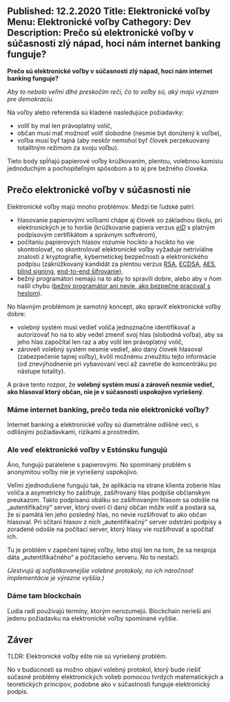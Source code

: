 Published: 12.2.2020
Title: Elektronické voľby
Menu: Elektronické voľby
Cathegory: Dev
Description: Prečo sú elektronické voľby v súčasnosti zlý nápad, hoci nám internet banking funguje?
---
**Prečo sú elektronické voľby v súčasnosti zlý nápad, hoci nám internet banking funguje?**

_Aby to nebolo veľmi dlhé preskočím reči, čo to voľby sú, aký majú význam pre demokraciu._

Na voľby alebo referendá sú kladené nasledujúce požiadavky:
* voliť by mal len právoplatný volič,
* občan musí mať možnosť voliť slobodne (nesmie byt donútený k voľbe),
* voľba musí byť tajná (aby neskôr nemohol byť človek perzekuovaný totalitným režimom za svoju voľbu).

Tieto body spĺňajú papierové voľby krúžkovaním, plentou, volebnou komisiu jednoduchým a pochopiteľným spôsobom
a to aj pre bežného človeka.

## Prečo elektronické voľby v súčasnosti nie
Elektronické voľby majú mnoho problémov. Medzi tie ľudské patrí:
* hlasovanie papierovými voľbami chápe aj človek so základnou školu, pri elektronických je to horšie
(krúžkovanie papiera verzus _[eID](https://www.slovensko.sk/sk/eid)_ s platným podpisovým certifikátom a správnym softvérom),
* počítaniu papierových hlasov rozumie hocikto a hocikto ho vie skontrolovať,
no skontrolovať elektronické voľby vyžaduje netriviálne znalosti z kryptografie,
kybernetickej bezpečnosti a elektronického podpisu (zakrúžkovaný kandidát za plentou verzus [RSA](https://cs.wikipedia.org/wiki/RSA),
[ECDSA](https://sk.wikipedia.org/wiki/Elliptic_Curve_Digital_Signature_Algorithm),
[AES](https://en.wikipedia.org/wiki/Advanced_Encryption_Standard),
[blind signing](https://en.wikipedia.org/wiki/Blind_signature),
[end-to-end šifrovanie](https://en.wikipedia.org/wiki/End-to-end_encryption)),
* bežný programátori nemajú na to aby to spravili dobre, alebo aby v ňom našli chybu ([bežný programátor ani nevie, ako bezpečne pracovať s heslom](https://net.cs.uni-bonn.de/fileadmin/user_upload/naiakshi/Naiakshina_Password_Study.pdf)).

No hlavným problémom je samotný koncept, ako spraviť elektronické voľby dobre:
* volebný systém musí vedieť voliča jednoznačne identifikovať a autorizovať ho na to aby vedel zmeniť svoj hlas (slobodná voľba),
aby sa jeho hlas započítal len raz a aby volil len právoplatný volič,
* zároveň volebný systém nesmie vedieť, ako daný človek hlasoval (zabezpečenie tajnej voľby),
kvôli možnému zneužitiu tejto informácie (od znevýhodnenie pri vybavovaní vecí až zavretie do koncentráku po nástupe totality).

A práve tento rozpor, že **volebný systém musí a zároveň nesmie vedieť, ako hlasoval ktorý občan, nie je v súčasnosti uspokojivo vyriešený**.

### Máme internet banking, prečo teda nie elektronické voľby?
Internet banking a elektronické voľby sú diametrálne odlišné veci, s odlišnými požiadavkami, rizikami a prostredím.

### Ale veď elektronické voľby v Estónsku fungujú
Áno, fungujú paralelene s papierovými. No spomínaný problém s anonymitou voľby nie je vyriešený uspokojivo.

Veľmi zjednodušene fungujú tak, že aplikácia na strane klienta zoberie hlas voliča a asymetricky ho zašifruje, zašifrovaný hlas podpíše občianskym preukazom.
Takto podpísanú obálku so zašifrovaným hlasom sa odošle na „autentifikačný“ server, ktorý overí či daný občan môže voliť a postará sa, že si pamätá len jeho posledný hlas, no nevie rozšifrovať to ako občan hlasoval.
Pri sčítaní hlasov z nich „autentifikačný“ server odstráni podpisy a zoradené odošle na počítací server, ktorý hlasy vie rozšifrovať a spočítať ich.

Tu je problém v zapečení tajnej voľby, lebo stojí len na tom, že sa nespoja dáta „autentifikačného“ a počítacieho serveru.
No to nestačí.

_(Jestvujú aj sofistikovanejšie volebné protokoly, no ich náročnosť implementácie je výrazne vyššia.)_

### Dáme tam blockchain
Ľudia radi používajú termíny, ktorým nerozumejú. Blockchain nerieši ani jedenu požiadavku na elektronické voľby spomínané vyššie.

## Záver
TLDR: Elektronické voľby ešte nie sú vyriešený problém.

No v budúcnosti sa možno objaví volebný protokol, ktorý bude riešiť súčasné problémy elektronických volieb pomocou tvrdých matematických a teoretických princípov, podobne ako v súčastnosti funguje elektronický podpis. 
